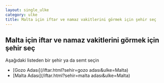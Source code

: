 ```yaml
---
layout: single_ulke
category: ulke
title: Malta için iftar ve namaz vakitlerini görmek için şehir seç
---
```



## Malta için iftar ve namaz vakitlerini görmek için şehir seç

Aşağıdaki listeden bir şehir ya da semt seçin


* [Gozo Adası](/iftar.html?sehir=gozo adası&ulke=Malta)
* [Malta Adası](/iftar.html?sehir=malta adası&ulke=Malta)
